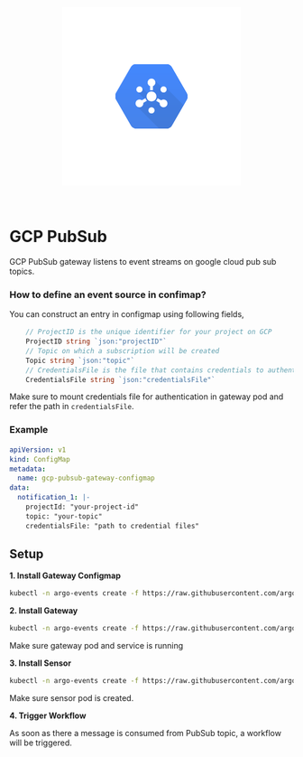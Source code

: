 <p align="center">
  <img src="https://github.com/argoproj/argo-events/blob/update-docs/docs/assets/pubsub.png?raw=true" alt="GCP PubSub"/>
</p>

<br/>

# GCP PubSub

GCP PubSub gateway listens to event streams on google cloud pub sub topics.


### How to define an event source in confimap?
You can construct an entry in configmap using following fields,

```go
	// ProjectID is the unique identifier for your project on GCP
	ProjectID string `json:"projectID"`
	// Topic on which a subscription will be created
	Topic string `json:"topic"`
	// CredentialsFile is the file that contains credentials to authenticate for GCP
	CredentialsFile string `json:"credentialsFile"`
```

Make sure to mount credentials file for authentication in gateway pod and refer the path in `credentialsFile`.

### Example 

```yaml
apiVersion: v1
kind: ConfigMap
metadata:
  name: gcp-pubsub-gateway-configmap
data:
  notification_1: |-
    projectId: "your-project-id"
    topic: "your-topic"
    credentialsFile: "path to credential files"
```

## Setup
**1. Install Gateway Configmap**

```bash
kubectl -n argo-events create -f https://raw.githubusercontent.com/argoproj/argo-events/master/examples/gateways/gcp-pubsub-gateway-configmap.yaml
```

**2. Install Gateway**
```bash
kubectl -n argo-events create -f https://raw.githubusercontent.com/argoproj/argo-events/master/examples/gateways/gcp-pubsub.yaml
```

Make sure gateway pod and service is running

**3. Install Sensor**

```bash
kubectl -n argo-events create -f https://raw.githubusercontent.com/argoproj/argo-events/master/examples/sensors/gcp-pubsub.yaml
```

Make sure sensor pod is created.

**4. Trigger Workflow**

As soon as there a message is consumed from PubSub topic, a workflow will be triggered.
